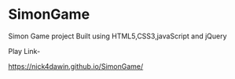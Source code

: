 # SimonGame
Simon Game project Built using HTML5,CSS3,javaScript and jQuery

Play Link- 

https://nick4dawin.github.io/SimonGame/
